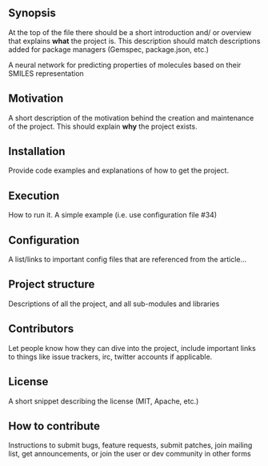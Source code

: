 ## Synopsis

At the top of the file there should be a short introduction and/ or overview that explains **what** the project is. This description should match descriptions added for package managers (Gemspec, package.json, etc.)

A neural network for predicting properties of molecules based on their SMILES representation

## Motivation

A short description of the motivation behind the creation and maintenance of the project. This should explain **why** the project exists.

## Installation

Provide code examples and explanations of how to get the project.

## Execution

How to run it. A simple example (i.e. use configuration file #34)

## Configuration

A list/links to important config files that are referenced from the article...

## Project structure 

Descriptions of all the project, and all sub-modules and libraries

## Contributors

Let people know how they can dive into the project, include important links to things like issue trackers, irc, twitter accounts if applicable.

## License

A short snippet describing the license (MIT, Apache, etc.)

## How to contribute

Instructions to submit bugs, feature requests, submit patches, join mailing list, get announcements, or join the user or dev community in other forms

